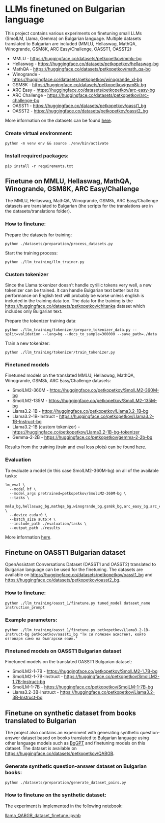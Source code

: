 

# LLMs finetuned on Bulgarian language

This project contains various experiments on finetuning small LLMs (SmolLM, Llama, Gemma) on Bulgarian language. Multiple datasets translated to Bulgarian are included (MMLU, Hellaswag, MathQA, Winogrande, GSM8K, ARC Easy/Challenge, OASST1, OASST2):

- MMLU - https://huggingface.co/datasets/petkopetkov/mmlu-bg
- Hellaswag - https://huggingface.co/datasets/petkopetkov/hellaswag-bg
- MathQA - https://huggingface.co/datasets/petkopetkov/math_qa-bg
- Winogrande - https://huggingface.co/datasets/petkopetkov/winogrande_xl-bg
- GSM8K - https://huggingface.co/datasets/petkopetkov/gsm8k-bg
- ARC Easy - https://huggingface.co/datasets/petkopetkov/arc-easy-bg
- ARC Challenge - https://huggingface.co/datasets/petkopetkov/arc-challenge-bg
- OASST1 - https://huggingface.co/datasets/petkopetkov/oasst1_bg
- OASST2 - https://huggingface.co/datasets/petkopetkov/oasst2_bg
  
More information on the datasets can be found [here](./datasets/README.md).

### Create virtual environment:

```
python -m venv env && source ./env/bin/activate
```

### Install required packages:

```
pip install -r requirements.txt
```

## Finetune on MMLU, Hellaswag, MathQA, Winogrande, GSM8K, ARC Easy/Challenge

The MMLU, Hellaswag, MathQA, Winogrande, GSM8k, ARC Easy/Challenge datasets are translated to Bulgarian (the scripts for the translations are in the datasets/translations folder).

### How to finetune:

Prepare the datasets for training:

```
python ./datasets/preparation/process_datasets.py
```

Start the training process:

```
python ./llm_training/llm_trainer.py
```

### Custom tokenizer

Since the Llama tokenizer doesn't handle cyrillic tokens very well, a new tokenizer can be trained. It can handle Bulgarian text better but its performance on English text will probably be worse unless english is included in the training data too. The data for the training is the https://huggingface.co/datasets/petkopetkov/chitanka dataset which includes only Bulgarian text.

Prepare the tokenizer training data:

```
python ./llm_training/tokenizer/prepare_tokenizer_data.py --split=validation --lang=bg --docs_to_sample=300000 --save_path=./data
```

Train a new tokenizer:

```
python ./llm_training/tokenizer/train_tokenizer.py
```

### Finetuned models

Finetuned models on the translated MMLU, Hellaswag, MathQA, Winogrande, GSM8k, ARC Easy/Challenge datasets:

- SmolLM2-360M - https://huggingface.co/petkopetkov/SmolLM2-360M-bg
- SmolLM2-135M - https://huggingface.co/petkopetkov/SmolLM2-135M-bg
- Llama3.2-1B - https://huggingface.co/petkopetkov/Llama3.2-1B-bg
- Llama3.2-1B-Instruct - https://huggingface.co/petkopetkov/Llama3.2-1B-Instruct-bg
- Llama3.2-1B (custom tokenizer) - https://huggingface.co/petkopetkov/Llama3.2-1B-bg-tokenizer
- Gemma-2-2B - https://huggingface.co/petkopetkov/gemma-2-2b-bg

Results from the training (train and eval loss plots) can be found [here](../results/README.md).

### Evaluation

To evaluate a model (in this case SmolLM2-360M-bg) on all of the available tasks:

```
lm_eval \
  --model hf \
  --model_args pretrained=petkopetkov/SmolLM2-360M-bg \
  --tasks \
    mmlu_bg,hellaswag_bg,mathqa_bg,winogrande_bg,gsm8k_bg,arc_easy_bg,arc_challenge_bg \
  --device cuda:0 \
  --batch_size auto:4 \
  --include_path ./evaluation/tasks \
  --output_path ./results
```

More information [here](./evaluation/README.md).

## Finetune on OASST1 Bulgarian dataset

OpenAssistant Conversations Dataset (OASST1 and OASST2) translated to Bulgarian language can be used for the finetuning. The datasets are available on https://huggingface.co/datasets/petkopetkov/oasst1_bg and https://huggingface.co/datasets/petkopetkov/oasst2_bg.

### How to finetune:

```
python ./llm_training/oasst_1/finetune.py tuned_model dataset_name instruction_prompt
```

### Example parameters:

```
python ./llm_training/oasst_1/finetune.py petkopetkov/Llama3.2-1B-Instruct-bg petkopetkov/oasst1_bg "Ти си полезен асистент, който отговаря само на български език."
```

### Finetuned models on OASST1 Bulgarian dataset

Finetuned models on the translated OASST1 Bulgarian dataset:

- SmolLM2-1-7B - https://huggingface.co/petkopetkov/SmolLM2-1.7B-bg
- SmolLM2-1-7B-Instruct - https://huggingface.co/petkopetkov/SmolLM2-1.7B-Instruct-bg
- SmolLM-1-7B - https://huggingface.co/petkopetkov/SmolLM-1-7B-bg
- Llama3.2-3B-Instruct - https://huggingface.co/petkopetkov/Llama3.2-3B-Instruct-bg

## Finetune on synthetic dataset from books translated to Bulgarian

The project also contains an experiment with generating synthetic question-answer dataset based on books translated to Bulgarian language using other language models such as [BgGPT](https://huggingface.co/INSAIT-Institute/BgGPT-Gemma-2-9B-IT-v1.0) and finetuning models on this dataset. The dataset is available on https://huggingface.co/datasets/petkopetkov/QABGB.

### Generate synthetic question-answer dataset on Bulgarian books:

```
python ./datasets/preparation/generate_dataset_pairs.py
```

### How to finetune on the synthetic dataset:

The experiment is implemented in the following notebook:

[llama_QABGB_dataset_finetune.ipynb](./llm_training/QABGB/llama_QABGB_dataset_finetune.ipynb)

